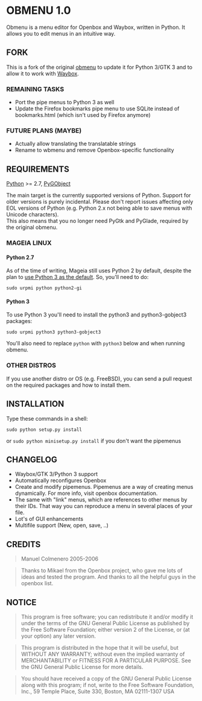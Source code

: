 # OBMENU 1.0

Obmenu is a menu editor for Openbox and Waybox, written in Python. It allows
you to edit menus in an intuitive way.

## FORK

This is a fork of the original [obmenu](http://obmenu.sourceforge.net/) to
update it for Python 3/GTK 3 and to allow it to work with
[Waybox](https://github.com/wizbright/waybox).

### REMAINING TASKS

- Port the pipe menus to Python 3 as well
- Update the Firefox bookmarks pipe menu to use SQLite instead of
  bookmarks.html (which isn't used by Firefox anymore)

### FUTURE PLANS (MAYBE)

- Actually allow translating the translatable strings
- Rename to wbmenu and remove Openbox-specific functionality

## REQUIREMENTS

  [Python](http://python.org) >= 2.7,
  [PyGObject](https://pygobject.readthedocs.io)

  The main target is the currently supported versions of Python.  Support for
  older versions is purely incidental.  Please don't report issues affecting
  only EOL versions of Python (e.g. Python 2.x not being able to save menus
  with Unicode characters).<br/>
  This also means that you no longer need PyGtk and PyGlade, required by the
  original obmenu.

### MAGEIA LINUX

#### Python 2.7

As of the time of writing, Mageia still uses Python 2 by default, despite the
plan to [use Python 3 as the
default](https://wiki.mageia.org/en/Feature:Python3_as_default).  So, you'll
need to do:

`sudo urpmi python python2-gi`

#### Python 3

To use Python 3 you'll need to install the python3 and python3-gobject3
packages:

`sudo urpmi python3 python3-gobject3`

You'll also need to replace `python` with `python3` below and when running
obmenu.

### OTHER DISTROS

If you use another distro or OS (e.g. FreeBSD), you can send a pull request on
the required packages and how to install them.

## INSTALLATION

Type these commands in a shell:

`sudo python setup.py install`

or
`sudo python minisetup.py install`
if you don't want the pipemenus

## CHANGELOG

- Waybox/GTK 3/Python 3 support
- Automatically reconfigures Openbox
- Create and modify pipemenus. Pipemenus are a way of creating menus
  dynamically. For more info, visit openbox documentation.
- The same with "link" menus, which are references to other menus by their IDs.
  That way you can reproduce a menu in several places of your file.
- Lot's of GUI enhancements
- Multifile support (New, open, save, ..)

## CREDITS

> Manuel Colmenero 2005-2006

> Thanks to Mikael from the Openbox project, who gave me lots of ideas and
> tested the program. And thanks to all the helpful guys in the openbox
> list.

## NOTICE

> This program is free software; you can redistribute it and/or modify
> it under the terms of the GNU General Public License as published by
> the Free Software Foundation; either version 2 of the License, or
> (at your option) any later version.

> This program is distributed in the hope that it will be useful,
> but WITHOUT ANY WARRANTY; without even the implied warranty of
> MERCHANTABILITY or FITNESS FOR A PARTICULAR PURPOSE.  See the
> GNU General Public License for more details.

> You should have received a copy of the GNU General Public License
> along with this program; if not, write to the Free Software
> Foundation, Inc., 59 Temple Place, Suite 330, Boston, MA  02111-1307  USA
